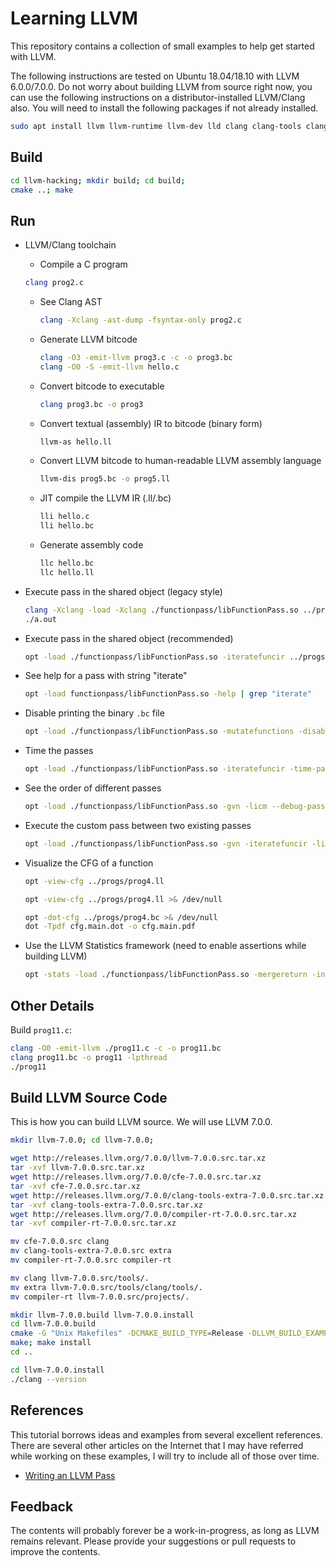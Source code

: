 # Learning LLVM

This repository contains a collection of small examples to help get started with LLVM.

The following instructions are tested on Ubuntu 18.04/18.10 with LLVM 6.0.0/7.0.0. Do not worry about building LLVM from source right now, you can use the following instructions on a distributor-installed LLVM/Clang also. You will need to install the following packages if not already installed.

```Bash
sudo apt install llvm llvm-runtime llvm-dev lld clang clang-tools clang-format
```

## Build

```Bash
cd llvm-hacking; mkdir build; cd build;
cmake ..; make
```

## Run

+ LLVM/Clang toolchain

  + Compile a C program

  ```Bash
  clang prog2.c
  ```

  + See Clang AST

    ```Bash
    clang -Xclang -ast-dump -fsyntax-only prog2.c
    ```

  + Generate LLVM bitcode

    ```Bash
    clang -O3 -emit-llvm prog3.c -c -o prog3.bc
    clang -O0 -S -emit-llvm hello.c
    ```

  + Convert bitcode to executable

    ```Bash
    clang prog3.bc -o prog3
    ```

  + Convert textual (assembly) IR to bitcode (binary form)

    ```Bash
    llvm-as hello.ll
    ```

  + Convert LLVM bitcode to human-readable LLVM assembly language

    ```Bash
    llvm-dis prog5.bc -o prog5.ll
    ```

  + JIT compile the LLVM IR (.ll/.bc)

    ```Bash
    lli hello.c
    lli hello.bc
    ```

  + Generate assembly code

    ```Bash
    llc hello.bc
    llc hello.ll
    ```

+ Execute pass in the shared object (legacy style)

  ```Bash
  clang -Xclang -load -Xclang ./functionpass/libFunctionPass.so ../progs/hello.c
  ./a.out
  ```

+ Execute pass in the shared object (recommended)

  ```Bash
  opt -load ./functionpass/libFunctionPass.so -iteratefuncir ../progs/prog3.bc > /dev/null
  ```

+ See help for a pass with string "iterate"

  ```Bash
  opt -load functionpass/libFunctionPass.so -help | grep "iterate"
  ```

+ Disable printing the binary `.bc` file

  ```Bash
  opt -load ./functionpass/libFunctionPass.so -mutatefunctions -disable-output ../progs/prog5.bc
  ```

+ Time the passes

  ```Bash
  opt -load ./functionpass/libFunctionPass.so -iteratefuncir -time-passes < ../progs/prog3.bc > /dev/null
  ```

+ See the order of different passes

  ```Bash
  opt -load ./functionpass/libFunctionPass.so -gvn -licm --debug-pass=Structure ../progs/prog3.bc > /dev/null
  ```

+ Execute the custom pass between two existing passes

  ```Bash
  opt -load ./functionpass/libFunctionPass.so -gvn -iteratefuncir -licm --debug-pass=Structure ../progs/prog3.bc > /dev/null
  ```

+ Visualize the CFG of a function

  ```Bash
  opt -view-cfg ../progs/prog4.ll
  ```

  ```Bash
  opt -view-cfg ../progs/prog4.ll >& /dev/null
  ```

  ```Bash
  opt -dot-cfg ../progs/prog4.bc >& /dev/null
  dot -Tpdf cfg.main.dot -o cfg.main.pdf
  ```

+ Use the LLVM Statistics framework (need to enable assertions while building LLVM)

  ```Bash
  opt -stats -load ./functionpass/libFunctionPass.so -mergereturn -instrfuncs ../progs/prog10.bc > prog10.bc
  ```

## Other Details

Build `prog11.c`:

```Bash
clang -O0 -emit-llvm ./prog11.c -c -o prog11.bc
clang prog11.bc -o prog11 -lpthread
./prog11
```

## Build LLVM Source Code

This is how you can build LLVM source. We will use LLVM 7.0.0.

```Bash
mkdir llvm-7.0.0; cd llvm-7.0.0;

wget http://releases.llvm.org/7.0.0/llvm-7.0.0.src.tar.xz
tar -xvf llvm-7.0.0.src.tar.xz
wget http://releases.llvm.org/7.0.0/cfe-7.0.0.src.tar.xz
tar -xvf cfe-7.0.0.src.tar.xz
wget http://releases.llvm.org/7.0.0/clang-tools-extra-7.0.0.src.tar.xz
tar -xvf clang-tools-extra-7.0.0.src.tar.xz
wget http://releases.llvm.org/7.0.0/compiler-rt-7.0.0.src.tar.xz
tar -xvf compiler-rt-7.0.0.src.tar.xz

mv cfe-7.0.0.src clang
mv clang-tools-extra-7.0.0.src extra
mv compiler-rt-7.0.0.src compiler-rt

mv clang llvm-7.0.0.src/tools/.
mv extra llvm-7.0.0.src/tools/clang/tools/.
mv compiler-rt llvm-7.0.0.src/projects/.

mkdir llvm-7.0.0.build llvm-7.0.0.install
cd llvm-7.0.0.build
cmake -G "Unix Makefiles" -DCMAKE_BUILD_TYPE=Release -DLLVM_BUILD_EXAMPLES=1 -DCLANG_BUILD_EXAMPLES=1 -DCMAKE_INSTALL_PREFIX=/home/swarnendu/software/llvm-7.0.0/llvm-7.0.0.install/ ../llvm-7.0.0.src
make; make install
cd ..

cd llvm-7.0.0.install
./clang --version
```

## References

This tutorial borrows ideas and examples from several excellent references. There are several other articles on the Internet that I may have referred while working on these examples, I will try to include all of those over time.

+ [Writing an LLVM Pass](https://llvm.org/docs/WritingAnLLVMPass.html)

## Feedback

The contents will probably forever be a work-in-progress, as long as LLVM remains relevant. Please provide your suggestions or pull requests to improve the contents.
